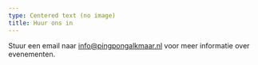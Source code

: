 ```yaml
---
type: Centered text (no image)
title: Huur ons in
---
```

Stuur een email naar info@pingpongalkmaar.nl voor meer informatie over evenementen.